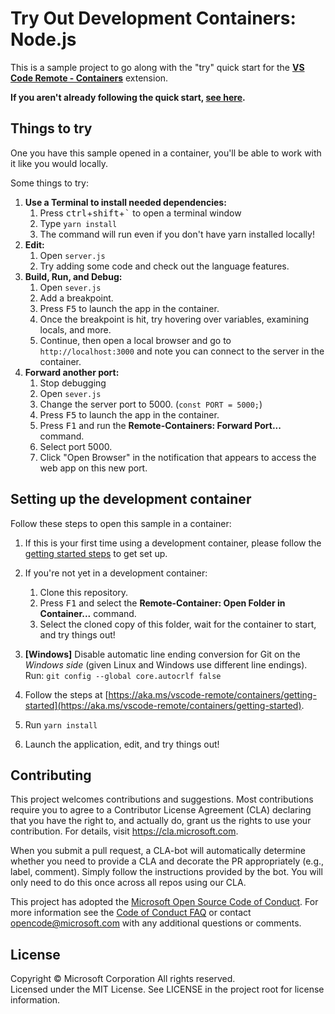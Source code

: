 # Try Out Development Containers: Node.js

This is a sample project to go along with the "try" quick start for the **[VS Code Remote - Containers](https://aka.ms/vscode-remote/containers)** extension.

**If you aren't already following the quick start, [see here](#setting-up-the-development-container).**

## Things to try

One you have this sample opened in a container, you'll be able to work with it like you would locally.

Some things to try:

1. **Use a Terminal to install needed dependencies:**
   1. Press <kbd>ctrl</kbd>+<kbd>shift</kbd>+<kbd>\`</kbd> to open a terminal window
   2. Type `yarn install`
   3. The command will run even if you don't have yarn installed locally!
2. **Edit:**
   1. Open `server.js`
   2. Try adding some code and check out the language features.
3. **Build, Run, and Debug:**
   1. Open `sever.js`
   2. Add a breakpoint.
   3. Press <kbd>F5</kbd> to launch the app in the container.
   4. Once the breakpoint is hit, try hovering over variables, examining locals, and more.
   5. Continue, then open a local browser and go to `http://localhost:3000` and note you can connect to the server in the container.
4. **Forward another port:**
   1. Stop debugging
   2. Open `sever.js`
   3. Change the server port to 5000. (`const PORT = 5000;`)
   4. Press <kbd>F5</kbd> to launch the app in the container.
   5. Press <kbd>F1</kbd> and run the **Remote-Containers: Forward Port...** command.
   6. Select port 5000.
   7. Click "Open Browser" in the notification that appears to access the web app on this new port.

## Setting up the development container

Follow these steps to open this sample in a container:

1. If this is your first time using a development container, please follow the [getting started steps](https://aka.ms/vscode-remote/containers/getting-started) to get set up.

2. If you're not yet in a development container:
   1. Clone this repository.
   2. Press <kbd>F1</kbd> and select the **Remote-Container: Open Folder in Container...** command.
   3. Select the cloned copy of this folder, wait for the container to start, and try things out!


3. **[Windows]** Disable automatic line ending conversion for Git on the *Windows side* (given Linux and Windows use different line endings). Run: `git config --global core.autocrlf false`
4. Follow the steps at [https://aka.ms/vscode-remote/containers/getting-started](https://aka.ms/vscode-remote/containers/getting-started).
5. Run `yarn install`
6. Launch the application, edit, and try things out!


## Contributing

This project welcomes contributions and suggestions.  Most contributions require you to agree to a
Contributor License Agreement (CLA) declaring that you have the right to, and actually do, grant us
the rights to use your contribution. For details, visit https://cla.microsoft.com.

When you submit a pull request, a CLA-bot will automatically determine whether you need to provide
a CLA and decorate the PR appropriately (e.g., label, comment). Simply follow the instructions
provided by the bot. You will only need to do this once across all repos using our CLA.

This project has adopted the [Microsoft Open Source Code of Conduct](https://opensource.microsoft.com/codeofconduct/).
For more information see the [Code of Conduct FAQ](https://opensource.microsoft.com/codeofconduct/faq/) or
contact [opencode@microsoft.com](mailto:opencode@microsoft.com) with any additional questions or comments.

## License

Copyright © Microsoft Corporation All rights reserved.<br />
Licensed under the MIT License. See LICENSE in the project root for license information.
